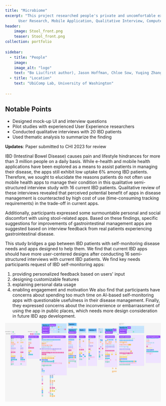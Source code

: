 ```yaml
---
title: "Microbiome"
excerpt: "This project researched people's private and uncomfortable experiences while using self-monitoring phone apps for digestive disorders.
      User Research, Mobile Application, Qualitative Interview, Computer Vision, ML"
header: 
    image: Stool_front.png
    teaser: Stool_front.png
collection: portfolio

sidebar:
  - title: "People"
    image: 
    image_alt: "logo"
    text: "Bo Liu(first author), Jason Hoffman, Chloe Sow, Yuqing Zhang, Shwetak Patel"
  - title: "Location"
    text: "UbiComp Lab, University of Washington"

---
```




## Notable Points

+ Designed mock-up UI and interview questions
+ Pilot studies with experienced User Experience researchers 
+ Conducted qualitative interviews with 20 IBD patients 
+ Used thematic analysis to summarize the finding 

**Updates**: Paper submitted to CHI 2023 for review

IBD (Intestinal Bowel Disease) causes pain and lifestyle hindrances for more than 3 million people on a daily basis. While e-health and mobile health applications have been explored as a means to assist patients in managing their disease, the apps still exhibit low uptake 6% among IBD patients. Therefore, we sought to elucidate the reasons patients do not often use mobile health apps to manage their condition in this qualitative semi-structured interview study with 16 current IBD patients. Qualitative review of these interviews revealed that perceived potential benefit of apps in disease management is counteracted by high cost of use (time-consuming tracking requirements) in the trade-off in current apps.  

Additionally, participants expressed some surmountable personal and social discomfort with using stool-related apps.
Based on these findings, specific suggestions for improvements of gastrointestinal management apps are suggested based on interview feedback from real patients experiencing gastrointestinal disease.

This study bridges a gap between IBD patients with self-monitoring disease needs and apps designed to help them. We
find that current IBD apps should have more user-centered designs after conducting 16 semi-structured interviews
with current IBD patients. We find key needs participants request of IBD self-monitoring apps: 
1.  providing personalized feedback based on users' input
2.  designing customizable features
3.  explaining personal data usage
4.  enabling engagement and motivation 
We also find that participants have concerns about spending too much time on AI-based self-monitoring apps with questionable usefulness in their disease management. Finally, they expressed concerns about the inconvenience or embarrassment of using the app in public places, which needs more design consideration in future IBD app development.
<img src='/images/Stool_1.png'>
